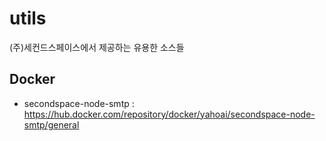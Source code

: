 # utils  

(주)세컨드스페이스에서 제공하는 유용한 소스들 
## Docker

- secondspace-node-smtp : https://hub.docker.com/repository/docker/yahoai/secondspace-node-smtp/general
